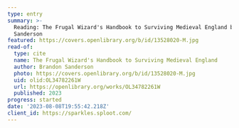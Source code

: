 ```yaml
---
type: entry
summary: >-
  Reading: The Frugal Wizard's Handbook to Surviving Medieval England by Brandon
  Sanderson
featured: https://covers.openlibrary.org/b/id/13528020-M.jpg
read-of:
  type: cite
  name: The Frugal Wizard's Handbook to Surviving Medieval England
  author: Brandon Sanderson
  photo: https://covers.openlibrary.org/b/id/13528020-M.jpg
  uid: olid:OL34782261W
  url: https://openlibrary.org/works/OL34782261W
  published: 2023
progress: started
date: '2023-08-08T19:55:42.218Z'
client_id: https://sparkles.sploot.com/
---
```

